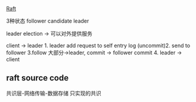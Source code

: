 [Raft](http://thesecretlivesofdata.com/raft/#overview)


3种状态  follower candidate  leader  

leader election -> 可以对外提供服务

client -> leader 1. leader add request to self entry log (uncommit)2. send to follower 3.follow 大部分->leader, commit -> follower commit 4. leader -> client  


 
## raft source code

共识层-网络传输-数据存储 
只实现的共识




